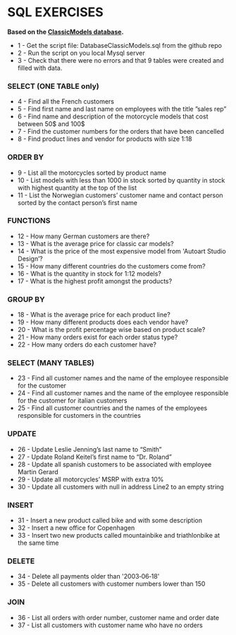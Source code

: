 # SQL EXERCISES

**Based on the [ClassicModels database](DatabaseClassicModels.sql).**

- 1 - Get the script file: DatabaseClassicModels.sql from the github repo
- 2 - Run the script on you local Mysql server
- 3 - Check that there were no errors and that 9 tables were created and filled with data.

###  SELECT (ONE TABLE only)

- 4 - Find all the French customers
- 5 - Find first name and last name on employees with the title ”sales rep”
- 6 - Find name and description of the motorcycle models that cost between 50$ and 100$
- 7 - Find the customer numbers for the orders that have been cancelled
- 8 - Find product lines and vendor for products with size 1:18

### ORDER BY
- 9 - List all the motorcycles sorted by product name
- 10 - List models with less than 1000 in stock sorted by quantity in stock with highest quantity at the top of the list
- 11 - List the Norwegian customers’ customer name and contact person sorted by the contact person’s first name

### FUNCTIONS
- 12 - How many German customers are there?
- 13 - What is the average price for classic car models?
- 14 - What is the price of the most expensive model from 'Autoart Studio Design’?
- 15 - How many different countries do the customers come from?
- 16 - What is the quantity in stock for 1:12 models?
- 17 - What is the highest profit amongst the products?

### GROUP BY
- 18 - What is the average price for each product line?
- 19 - How many different products does each vendor have?
- 20 - What is the profit percentage wise based on product scale?
- 21 - How many orders exist for each order status type?
- 22 - How many orders do each customer have?

### SELECT (MANY TABLES)
- 23 - Find all customer names and the name of the employee responsible for the customer
- 24 - Find all customer names and the name of the employee responsible for the customer for italian customers
- 25 - Find all customer countries and the names of the employees responsible for customers in the countries

### UPDATE
- 26 - Update Leslie Jenning’s last name to “Smith”
- 27 - Update Roland Keitel’s first name to “Dr. Roland”
- 28 - Update all spanish customers to be associated with employee Martin Gerard
- 29 - Update all motorcycles’ MSRP with extra 10%
- 30 - Update all customers with null in address Line2 to an empty string

### INSERT
- 31 - Insert a new product called bike and with some description
- 32 - Insert a new office for Copenhagen
- 33 - Insert two new products called mountainbike and triathlonbike at the same time

### DELETE
- 34 - Delete all payments older than '2003‐06‐18'
- 35 - Delete all customers with customer numbers lower than 150

### JOIN
- 36 - List all orders with order number, customer name and order date
- 37 - List all customers with customer name who have no orders